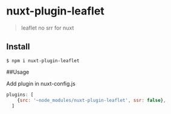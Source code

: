 # nuxt-plugin-leaflet

> leaflet no srr for nuxt

## Install

```shell
$ npm i nuxt-plugin-leaflet
```

##Usage

Add plugin in nuxt-config.js

```js
plugins: [
    {src: '~node_modules/nuxt-plugin-leaflet', ssr: false},
  ]
```
